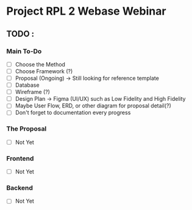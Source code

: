 # Project RPL 2 Webase Webinar 

## TODO : 

### Main To-Do

- [ ] Choose the Method
- [ ] Choose Framework (?)
- [ ] Proposal (Ongoing) -> Still looking for reference template
- [ ] Database
- [ ] Wireframe (?)
- [ ] Design Plan -> Figma (UI/UX) such as Low Fidelity and High Fidelity
- [ ] Maybe User Flow, ERD, or other diagram for proposal detail(?)
- [ ] Don't forget to documentation every progress

### The Proposal
- [ ] Not Yet

### Frontend
- [ ] Not Yet

### Backend
- [ ] Not Yet
